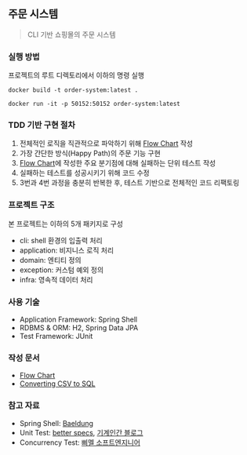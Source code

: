 ## 주문 시스템
> CLI 기반 쇼핑몰의 주문 시스템

### 실행 방법
프로젝트의 루트 디렉토리에서 이하의 명령 실행
```shell
docker build -t order-system:latest .
```
```shell
docker run -it -p 50152:50152 order-system:latest
```

### TDD 기반 구현 절차
1. 전체적인 로직을 직관적으로 파악하기 위해 [Flow Chart](flow-chart.png) 작성
2. 가장 간단한 방식(Happy Path)의 주문 기능 구현
3. [Flow Chart](flow-chart.png)에 작성한 주요 분기점에 대해 실패하는 단위 테스트 작성 
4. 실패하는 테스트를 성공시키기 위해 코드 수정
5. 3번과 4번 과정을 충분히 반복한 후, 테스트 기반으로 전체적인 코드 리팩토링

### 프로젝트 구조
본 프로젝트는 이하의 5개 패키지로 구성 
* cli: shell 환경의 입출력 처리
* application: 비지니스 로직 처리
* domain: 엔티티 정의
* exception: 커스텀 예외 정의
* infra: 영속적 데이터 처리

### 사용 기술
* Application Framework: Spring Shell
* RDBMS & ORM: H2, Spring Data JPA
* Test Framework: JUnit

### 작성 문서
* [Flow Chart](flow-chart.png)
* [Converting CSV to SQL](converting-csv-to-sql.md)

### 참고 자료
* Spring Shell: [Baeldung](https://www.baeldung.com/spring-shell-cli)
* Unit Test: [better specs](https://www.betterspecs.org/), [기계인간 블로그](https://johngrib.github.io/wiki/junit5-nested/#describe---context---it-%ED%8C%A8%ED%84%B4)
* Concurrency Test: [삐멜 소프트엔지니어](https://imasoftwareengineer.tistory.com/100)

